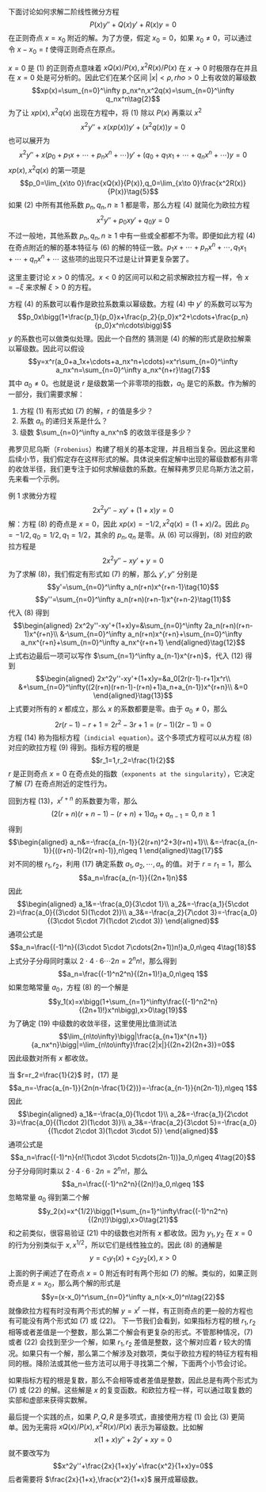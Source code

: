 下面讨论如何求解二阶线性微分方程
$$P(x)y''+Q(x)y'+R(x)y=0\tag{1}$$
在正则奇点 $x=x_0$ 附近的解。为了方便，假定 $x_0=0$，如果 $x_0\neq 0$，可以通过令 $x-x_0=t$ 使得正则奇点在原点。

$x=0$ 是 $(1)$ 的正则奇点意味着 $xQ(x)/P(x),x^2R(x)/P(x)$ 在 $x\to 0$ 时极限存在并且在 $x=0$ 处是可分析的。因此它们在某个区间 $|x|<\rho,rho>0$ 上有收敛的幂级数
$$xp(x)=\sum_{n=0}^\infty p_nx^n,x^2q(x)=\sum_{n=0}^\infty q_nx^n\tag{2}$$
为了让 $xp(x),x^2q(x)$ 出现在方程中，将 $(1)$ 除以 $P(x)$ 再乘以 $x^2$
$$x^2y''+x(xp(x))y'+(x^2q(x))y=0\tag{3}$$
也可以展开为
$$x^2y''+x(p_0+p_1x+\cdots+p_nx^n+\cdots)y'+(q_0+q_1x_1+\cdots+q_nx^n+\cdots)y=0\tag{4}$$
$xp(x),x^2q(x)$ 的第一项是
$$p_0=\lim_{x\to 0}\frac{xQ(x)}{P(x)},q_0=\lim_{x\to 0}\frac{x^2R(x)}{P(x)}\tag{5}$$
如果 $(2)$ 中所有其他系数 $p_n,q_n,n\geq 1$ 都是零，那么方程 $(4)$ 就简化为欧拉方程
$$x^2y''+p_0xy'+q_0y=0\tag{6}$$
不过一般地，其他系数 $p_n,q_n,n\geq 1$ 中有一些或全都都不为零。即便如此方程 $(4)$ 在奇点附近的解的基本特征与 $(6)$ 的解的特征一致。$p_1x+\cdots+p_nx^n+\cdots,q_1x_1+\cdots+q_nx^n+\cdots$ 这些项的出现只不过是让计算更复杂罢了。

这里主要讨论 $x>0$ 的情况。$x<0$ 的区间可以和之前求解欧拉方程一样，令 $x=-\xi$ 来求解 $\xi >0$ 的方程。

方程 $(4)$ 的系数可以看作是欧拉系数乘以幂级数。方程 $(4)$ 中 $y'$ 的系数可以写为
$$p_0x\bigg(1+\frac{p_1}{p_0}x+\frac{p_2}{p_0}x^2+\cdots+\frac{p_n}{p_0}x^n\cdots\bigg)$$
$y$ 的系数也可以做类似处理。因此一个自然的 猜测是 $(4)$ 的解的形式是欧拉解乘以幂级数。因此可以假设
$$y=x^r(a_0+a_1x+\cdots+a_nx^n+\cdots)=x^r\sum_{n=0}^\infty a_nx^n=\sum_{n=0}^\infty a_nx^{n+r}\tag{7}$$
其中 $a_0\neq 0$。也就是说 $r$ 是级数第一个非零项的指数，$a_0$ 是它的系数。作为解的一部分，我们需要求解：

1. 方程 $(1)$ 有形式如 $(7)$ 的解，$r$ 的值是多少？
2. 系数 $a_n$ 的递归关系是什么？
3. 级数 $\sum_{n=0}^\infty a_nx^n$ 的收敛半径是多少？

弗罗贝尼乌斯（`Frobenius`）构建了相关的基本定理，并且相当复杂。因此这里和后续小节，我们假定存在这样形式的解。具体说来假定解中出现的幂级数都有非零的收敛半径，我们更专注于如何求解级数的系数。在解释弗罗贝尼乌斯方法之前，先来看一个示例。

例 1 求微分方程
$$2x^2y''-xy'+(1+x)y=0\tag{8}$$
解：方程 $(8)$ 的奇点是 $x=0$，因此 $xp(x)=-1/2,x^2q(x)=(1+x)/2$。因此 $p_0=-1/2,q_0=1/2,q_1=1/2$，其余的 $p_n,q_n$ 是零。从 $(6)$ 可以得到，$(8)$ 对应的欧拉方程是
$$2x^2y''-xy'+y=0\tag{9}$$
为了求解 $(8)$，我们假定有形式如 $(7)$ 的解，那么 $y',y''$ 分别是
$$y'=\sum_{n=0}^\infty a_n(r+n)x^{r+n-1}\tag{10}$$
$$y''=\sum_{n=0}^\infty a_n(r+n)(r+n-1)x^{r+n-2}\tag{11}$$
代入 $(8)$ 得到
$$\begin{aligned}
2x^2y''-xy'+(1+x)y=&\sum_{n=0}^\infty 2a_n(r+n)(r+n-1)x^{r+n}\\
&-\sum_{n=0}^\infty a_n(r+n)x^{r+n}+\sum_{n=0}^\infty a_nx^{r+n}+\sum_{n=0}^\infty a_nx^{r+n+1}
\end{aligned}\tag{12}$$
上式右边最后一项可以写作 $\sum_{n=1}^\infty a_{n-1}x^{r+n}$，代入 $(12)$ 得到
$$\begin{aligned}
2x^2y''-xy'+(1+x)y=&a_0[2r(r-1)-r+1]x^r\\
&+\sum_{n=0}^\infty((2(r+n)(r+n-1)-(r+n)+1)a_n+a_{n-1})x^{r+n}\\
&=0
\end{aligned}\tag{13}$$
上式要对所有的 $x$ 都成立，那么 $x$ 的系数都要是零。由于 $a_0\neq 0$，那么
$$2r(r-1)-r+1=2r^2-3r+1=(r-1)(2r-1)=0\tag{14}$$
方程 $(14)$ 称为指标方程（`indicial equation`）。这个多项式方程可以从方程 $(8)$ 对应的欧拉方程 $(9)$ 得到。指标方程的根是
$$r_1=1,r_2=\frac{1}{2}$$
$r$ 是正则奇点 $x=0$ 在奇点处的指数（`exponents at the singularity`），它决定了解 $(7)$ 在奇点附近的定性行为。

回到方程 $(13)$，$x^{r+n}$ 的系数要为零，那么
$$(2(r+n)(r+n-1)-(r+n)+1)a_n+a_{n-1}=0,n\geq 1\tag{16}$$
得到
$$\begin{aligned}
a_n&=-\frac{a_{n-1}}{2(r+n)^2+3(r+n)+1}\\
&=-\frac{a_{n-1}}{((r+n)-1)(2(r+n)-1)},n\geq 1
\end{aligned}\tag{17}$$
对不同的根 $r_1,r_2$，利用 $(17)$ 确定系数 $a_1,a_2,\cdots,a_n$ 的值。对于 $r=r_1=1$，那么
$$a_n=\frac{a_{n-1}}{(2n+1)n}$$
因此
$$\begin{aligned}
a_1&=-\frac{a_0}{3\cdot 1}\\
a_2&=-\frac{a_1}{5\cdot 2}=\frac{a_0}{(3\cdot 5)(1\cdot 2)}\\
a_3&=-\frac{a_2}{7\cdot 3}=-\frac{a_0}{(3\cdot 5\cdot 7)(1\cdot 2\cdot 3)}
\end{aligned}$$
通项公式是
$$a_n=\frac{(-1)^n}{(3\cdot 5\cdot 7\cdots(2n+1))n!}a_0,n\geq 4\tag{18}$$
上式分子分母同时乘以 $2\cdot 4\cdot 6\cdots 2n=2^n n!$，那么得到
$$a_n=\frac{(-1)^n2^n}{(2n+1)!}a_0,n\geq 1$$
如果忽略常量 $a_0$，方程 $(8)$ 的一个解是
$$y_1(x)=x\bigg(1+\sum_{n=1}^\infty\frac{(-1)^n2^n}{(2n+1)!}x^n\bigg),x>0\tag{19}$$
为了确定 $(19)$ 中级数的收敛半径，这里使用比值测试法
$$\lim_{n\to\infty}\bigg|\frac{a_{n+1}x^{n+1}}{a_nx^n}\bigg|=\lim_{n\to\infty}\frac{2|x|}{(2n+2)(2n+3)}=0$$
因此级数对所有 $x$ 都收敛。

当 $r=r_2=\frac{1}{2}$ 时，$(17)$ 是
$$a_n=-\frac{a_{n-1}}{2n(n-\frac{1}{2})}=-\frac{a_{n-1}}{n(2n-1)},n\geq 1$$
因此
$$\begin{aligned}
a_1&=-\frac{a_0}{1\cdot 1}\\
a_2&=-\frac{a_1}{2\cdot 3}=\frac{a_0}{(1\cdot 2)(1\cdot 3)}\\
a_3&=-\frac{a_2}{3\cdot 5}=-\frac{a_0}{(1\cdot 2\cdot 3)(1\cdot 3\cdot 5)}
\end{aligned}$$
通项公式是
$$a_n=\frac{(-1)^n}{n!(1\cdot 3\cdot 5\cdots(2n-1))}a_0,n\geq 4\tag{20}$$
分子分母同时乘以 $2\cdot 4\cdot 6\cdot 2n=2^n n!$，那么
$$a_n=\frac{(-1)^n2^n}{(2n)!}a_0,n\geq 1$$
忽略常量 $a_0$ 得到第二个解
$$y_2(x)=x^{1/2}\bigg(1+\sum_{n=1}^\infty\frac{(-1)^n2^n}{(2n)!}\bigg),x>0\tag{21}$$
和之前类似，很容易验证 $(21)$ 中的级数也对所有 $x$ 都收敛。因为 $y_1,y_2$ 在 $x=0$ 的行为分别类似于 $x,x^{1/2}$，所以它们是线性独立的。因此 $(8)$ 的通解是
$$y=c_1y_1(x)+c_2y_2(x),x>0$$
上面的例子阐述了在奇点 $x=0$ 附近有时有两个形如 $(7)$ 的解。类似的，如果正则奇点是 $x=x_0$，那么两个解的形式是
$$y=(x-x_0)^r\sum_{n=0}^\infty a_n(x-x_0)^n\tag{22}$$
就像欧拉方程有时没有两个形式的解 $y=x^r$ 一样，有正则奇点的更一般的方程也有可能没有两个形式如 $(7)$ 或 $(22)$。 下一节我们会看到，如果指标方程的根 $r_1,r_2$ 相等或者差值是一个整数，那么第二个解会有更复杂的形式。不管那种情况，$(7)$ 或者 $(22)$ 会找到至少一个解，如果 $r_1,r_2$ 差值是整数，这个解对应着 $r$ 较大的情况。如果只有一个解，那么第二个解涉及对数项，类似于欧拉方程的特征方程有相同的根。降阶法或其他一些方法可以用于寻找第二个解，下面两个小节会讨论。

如果指标方程的根是复数，那么不会相等或者差值是整数，因此总是有两个形式为 $(7)$ 或 $(22)$ 的解。这些解是 $x$ 的复变函数。和欧拉方程一样，可以通过取复数的实部和虚部来获得实数解。

最后提一个实践的点，如果 $P,Q,R$ 是多项式，直接使用方程 $(1)$ 会比 $(3)$ 更简单。因为无需将 $xQ(x)/P(x),x^2R(x)/P(x)$ 表示为幂级数。比如解
$$x(1+x)y''+2y'+xy=0$$
就不要改写为
$$x^2y''+\frac{2x}{1+x}y'+\frac{x^2}{1+x}y=0$$
后者需要将 $\frac{2x}{1+x},\frac{x^2}{1+x}$ 展开成幂级数。
